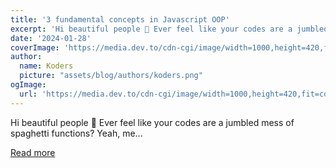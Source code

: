 ```yaml
---
title: '3 fundamental concepts in Javascript OOP'
excerpt: 'Hi beautiful people 👋 Ever feel like your codes are a jumbled mess of spaghetti functions?  Yeah, me...'
date: '2024-01-28'
coverImage: 'https://media.dev.to/cdn-cgi/image/width=1000,height=420,fit=cover,gravity=auto,format=auto/https%3A%2F%2Fdev-to-uploads.s3.amazonaws.com%2Fuploads%2Farticles%2F0crewnkyolul91g8j3g0.jpg'
author:
  name: Koders
  picture: "assets/blog/authors/koders.png"
ogImage:
  url: 'https://media.dev.to/cdn-cgi/image/width=1000,height=420,fit=cover,gravity=auto,format=auto/https%3A%2F%2Fdev-to-uploads.s3.amazonaws.com%2Fuploads%2Farticles%2F0crewnkyolul91g8j3g0.jpg'
---
```


Hi beautiful people 👋 Ever feel like your codes are a jumbled mess of spaghetti functions?  Yeah, me...

[Read more](https://dev.to/junlow/3-fundamental-concepts-in-javascript-oop-12fn)
